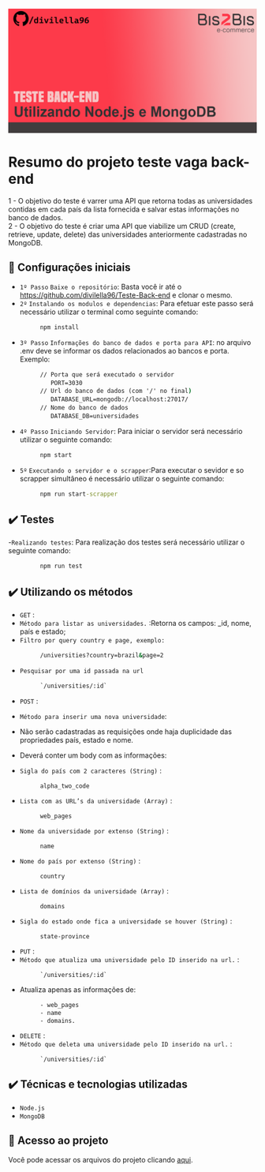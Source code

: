 ![Thumbnails](https://github.com/divilella96/Teste-Back-end/blob/main/Thumbnails_bis2BisTeste.png)


# Resumo do projeto teste vaga back-end
1 - O objetivo do teste é varrer uma API que retorna todas as universidades contidas em cada país da lista fornecida e salvar estas informações no banco de dados.  
2 - O objetivo do teste é criar uma API que viabilize um CRUD (create, retrieve, update, delete)
das universidades anteriormente cadastradas no MongoDB.

## 🔨 Configurações iniciais

- `1º Passo` `Baixe o repositório`: Basta você ir até o https://github.com/divilella96/Teste-Back-end e clonar o mesmo.
- `2º` `Instalando os modulos e dependencias`: Para efetuar este passo será necessário utilizar o terminal como seguinte comando:
```cmd
         npm install
```
- `3º Passo` `Informações do banco de dados e porta para API`: no arquivo .env deve se informar os dados relacionados ao bancos e porta. Exemplo:

```cmd
         // Porta que será executado o servidor
            PORT=3030
         // Url do banco de dados (com '/' no final) 
            DATABASE_URL=mongodb://localhost:27017/
         // Nome do banco de dados
            DATABASE_DB=universidades
```

- `4º Passo` `Iniciando Servidor`: Para iniciar o servidor será necessário utilizar o seguinte comando:
```cmd
         npm start
```

- `5º` `Executando o servidor e o scrapper`:Para executar o sevidor e so scrapper simultâneo é necessário utilizar o seguinte comando:
```cmd
         npm run start-scrapper
```
## ✔️ Testes
-`Realizando testes`: Para realização dos testes será necessário utilizar o seguinte comando:
```cmd
         npm run test
```


## ✔️ Utilizando os métodos

- `GET` : 
- `Método para listar as universidades.`  :Retorna os campos: _id, nome, país e estado;
- `Filtro por query country e page, exemplo:`
```cmd
         /universities?country=brazil&page=2
```
- `Pesquisar por uma id passada na url`
```cmd
         `/universities/:id`
```
- `POST` : 
- `Método para inserir uma nova universidade`:
- Não serão cadastradas as requisições onde haja duplicidade das propriedades país, estado e nome.
- Deverá conter um body com as informações:

- `Sigla do país com 2 caracteres (String)` : 
```
         alpha_two_code
```

- `Lista com as URL’s da universidade (Array)` : 
```
         web_pages
```

- `Nome da universidade por extenso (String)` : 
```
         name
```

- `Nome do país por extenso (String)` : 
```
         country
```

- `Lista de domínios da universidade (Array)` : 
```
         domains
```

- `Sigla do estado onde fica a universidade se houver (String)` : 
```
         state-province
```


- `PUT` : 
- `Método que atualiza uma universidade pelo ID inserido na url.`  :
```
         `/universities/:id`
```
- Atualiza apenas as informações de: 
```
         - web_pages
         - name 
         - domains.
```

- `DELETE` : 
- `Método que deleta uma universidade pelo ID inserido na url.`  :
```
         `/universities/:id`
```

## ✔️ Técnicas e tecnologias utilizadas

- ``Node.js``
- ``MongoDB``

## 📁 Acesso ao projeto
Você pode acessar os arquivos do projeto clicando [aqui](https://github.com/divilella/Teste-Back-end).
